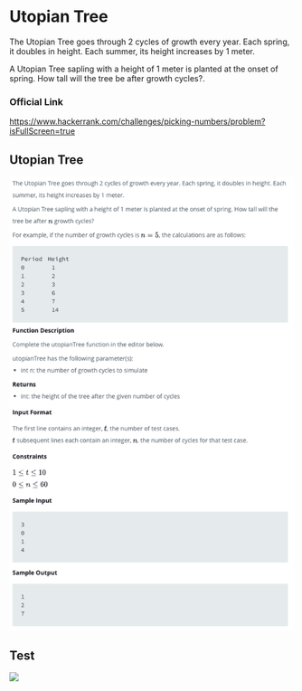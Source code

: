 # Utopian Tree
The Utopian Tree goes through 2 cycles of growth every year. Each spring, it doubles in height. Each summer, its height increases by 1 meter.

A Utopian Tree sapling with a height of 1 meter is planted at the onset of spring. How tall will the tree be after  growth cycles?.

### Official Link

https://www.hackerrank.com/challenges/picking-numbers/problem?isFullScreen=true

## Utopian Tree
![](./Problem.png)

## Test
![](./Test.png)